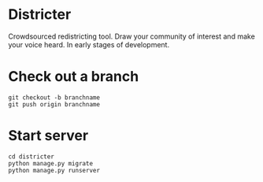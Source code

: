 # Districter
Crowdsourced redistricting tool. Draw your community of interest and make your voice heard. In early stages of development.

# Check out a branch
```
git checkout -b branchname
git push origin branchname
```

# Start server
```
cd districter
python manage.py migrate
python manage.py runserver
```
